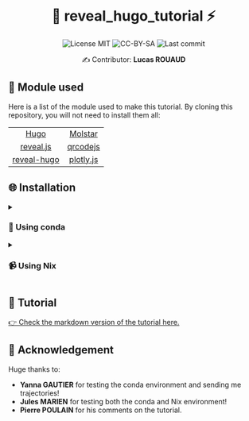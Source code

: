 <div align="center">

# 🦙 reveal_hugo_tutorial ⚡

![License MIT](https://img.shields.io/badge/License-MIT-green)
![CC-BY-SA](https://img.shields.io/badge/License-CC%E2%80%91BY%E2%80%91SA-green)
![Last commit](https://img.shields.io/github/last-commit/FilouPlains/reveal_hugo_tutorial.svg)

✍️ Contributor: **Lucas ROUAUD**

</div>

## 🌳 Module used

Here is a list of the module used to make this tutorial. By cloning this repository,
you will not need to install them all:

|                                                         |                                                     |
| :-----------------------------------------------------: | :-------------------------------------------------: |
|               [Hugo](https://gohugo.io/)                |           [Molstar](https://molstar.org/)           |
|           [reveal.js](https://revealjs.com/)            | [qrcodejs](https://davidshimjs.github.io/qrcodejs/) |
| [reveal-hugo](https://github.com/joshed-io/reveal-hugo) |          [plotly.js](https://plotly.com/)           |

## 🌐 Installation

<details>
<summary><h3>🐍 Using conda</h3></summary>

You will need [miniconda](https://docs.anaconda.com/miniconda/) to proceed to the next installation:

```bash
# Clone this repository.
git clone --recurse-submodules -j8 https://github.com/FilouPlains/reveal_hugo_tutorial.git
cd reveal_hugo_tutorial

# Install Hugo and Plotly using miniconda.
conda env create -f env/environment.yml

# Activate the conda environment.
conda activate reveal-hugo

# Launch the presentation.
hugo server --renderStaticToDisk -p 1313
```

When the presentation is running, go, using your favorite web navigator,
on this next URL to see the “presentation hub”: [http://localhost:1313/](http://localhost:1313/).
</details>

<details>
<summary><h3>📹 Using Nix</h3></summary>

<details>
<summary><h4>🔸 Installing Nix for multi-user</h4></summary>

Download [Nix](https://nixos.org/download/) and set it up like that for multi-user:

```bash
sh <(curl -L https://nixos.org/nix/install) --daemon
```

> You can also enable it for single user like that:
>
> ```bash
> sh <(curl -L https://nixos.org/nix/install) --no-daemon
> ```

</details>

<details>
<summary><h4>🔸 Enabling `flakes` and `nix-command`</h4></summary>

To enable `flakes` and `nix-command`, you can launch these commands:

```bash
# Create nix config directory.
mkdir --parents ~/.config/nix

# Enable `flakes` by adding `experimental-features = nix-command flakes` to
# `/etc/nix/nix.conf`.
grep --quiet "flakes" ~/.config/nix/nix.conf \   
    && echo "Flakes already enable." \   
    || echo "experimental-features = nix-command flakes" >> ~/.config/nix/nix.conf
```

</details>

<details>
<summary><h4>🔸 Installing and using `reveal_hugo_tutorial`</h4></summary>

**⚠️ Do not forget to close your terminal et reopen it to enable fully nix!**

```bash
# Clone this repository.
git clone --recurse-submodules -j8 https://github.com/FilouPlains/reveal_hugo_tutorial.git
cd reveal_hugo_tutorial

# Activate the Nix environment.
nix develop ${PWD}/env

### # Or you can do:
### cd env/
### nix develop

# Launch the presentation.
serve
```

> The last command is an alias create when activating the Nix environment. Basically it launch
> these commands:
> 
> ```bash
> # Open your brower to see the “presentation hub”.
> xdg-open http://localhost:1313/
> # Launch the presentation
> hugo server --renderStaticToDisk -p 1313
> ```

If your browser load to quick, wait that hugo is fully launch and refresh the page. If the
browser does not open correctly, open manually your brower and go to this next URL to see
the “presentation hub”: [http://localhost:1313/](http://localhost:1313/).

</details>
</details>

## 📰 Tutorial

[👉 Check the markdown version of the tutorial here.](https://github.com/FilouPlains/reveal_hugo_tutorial/blob/main/tutorial.md)

## 🙇 Acknowledgement

Huge thanks to:

- **Yanna GAUTIER** for testing the conda environment and sending me trajectories!
- **Jules MARIEN** for testing both the conda and Nix environment!
- **Pierre POULAIN** for his comments on the tutorial.
